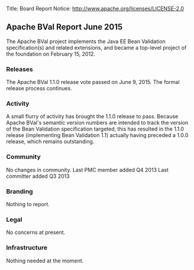 Title: Board Report
Notice: http://www.apache.org/licenses/LICENSE-2.0

## Apache BVal Report June 2015 ##

The Apache BVal project implements the Java EE Bean Validation specification(s)
and related extensions, and became a top-level project of the foundation on
February 15, 2012.

### Releases ###
The Apache BVal 1.1.0 release vote passed on June 9, 2015. The formal release
process continues.

### Activity ###
A small flurry of activity has brought the 1.1.0 release to pass. Because Apache
BVal's semantic version numbers are intended to track the version of the Bean
Validation specification targeted, this has resulted in the 1.1.0 release
(implementing Bean Validation 1.1) actually having preceded a 1.0.0 release,
which remains outstanding.

### Community  ###
No changes in community.
Last PMC member added Q4 2013
Last committer added Q3 2013

### Branding ###
Nothing to report.

### Legal ###
No concerns at present.

### Infrastructure ###
Nothing needed at the moment.
